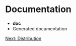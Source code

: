 Documentation
=============

- __doc__
- Generated documentation

[Next: Distribution][1]

[1]: ch_10_dist.md 'Chapter 10: Distribution'
